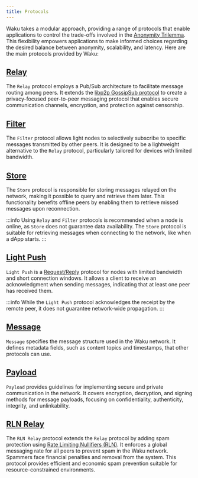 ```yaml
---
title: Protocols
---
```


Waku takes a modular approach, providing a range of protocols that enable applications to control the trade-offs involved in the [Anonymity Trilemma](https://eprint.iacr.org/2017/954.pdf). This flexibility empowers applications to make informed choices regarding the desired balance between anonymity, scalability, and latency. Here are the main protocols provided by Waku:

## [Relay](https://rfc.vac.dev/spec/11/)

The `Relay` protocol employs a Pub/Sub architecture to facilitate message routing among peers. It extends the [libp2p GossipSub protocol](https://github.com/libp2p/specs/blob/master/pubsub/gossipsub/README.md) to create a privacy-focused peer-to-peer messaging protocol that enables secure communication channels, encryption, and protection against censorship.

## [Filter](https://rfc.vac.dev/spec/12/)

The `Filter` protocol allows light nodes to selectively subscribe to specific messages transmitted by other peers. It is designed to be a lightweight alternative to the `Relay` protocol, particularly tailored for devices with limited bandwidth.

## [Store](https://rfc.vac.dev/spec/13/)

The `Store` protocol is responsible for storing messages relayed on the network, making it possible to query and retrieve them later. This functionality benefits offline peers by enabling them to retrieve missed messages upon reconnection.

:::info
Using `Relay` and `Filter` protocols is recommended when a node is online, as `Store` does not guarantee data availability. The `Store` protocol is suitable for retrieving messages when connecting to the network, like when a dApp starts.
:::

## [Light Push](https://rfc.vac.dev/spec/19/)

`Light Push` is a [Request/Reply](/overview/concepts/network-domains#requestreply-domain) protocol for nodes with limited bandwidth and short connection windows. It allows a client to receive an acknowledgment when sending messages, indicating that at least one peer has received them.

:::info
While the `Light Push` protocol acknowledges the receipt by the remote peer, it does not guarantee network-wide propagation.
:::

## [Message](https://rfc.vac.dev/spec/14)

`Message` specifies the message structure used in the Waku network. It defines metadata fields, such as content topics and timestamps, that other protocols can use.

## [Payload](https://rfc.vac.dev/spec/26)

`Payload` provides guidelines for implementing secure and private communication in the network. It covers encryption, decryption, and signing methods for message payloads, focusing on confidentiality, authenticity, integrity, and unlinkability.

## [RLN Relay](https://rfc.vac.dev/spec/17/)

The `RLN Relay` protocol extends the `Relay` protocol by adding spam protection using [Rate Limiting Nullifiers (RLN)](https://rfc.vac.dev/spec/32/). It enforces a global messaging rate for all peers to prevent spam in the Waku network. Spammers face financial penalties and removal from the system. This protocol provides efficient and economic spam prevention suitable for resource-constrained environments.